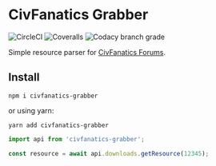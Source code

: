 # CivFanatics Grabber

![CircleCI](https://img.shields.io/circleci/build/github/pereslavtsev/civfanatics-grabber/master)
![Coveralls](https://img.shields.io/coveralls/github/pereslavtsev/civfanatics-grabber)
![Codacy branch grade](https://img.shields.io/codacy/grade/ab07b3eddb5d4e058cf37cbb4ead919c/master)

Simple resource parser for [CivFanatics Forums](https://forums.civfanatics.com/).

## Install
```shell
npm i civfanatics-grabber
```
or using yarn:
```shell
yarn add civfanatics-grabber
```

```typescript
import api from 'civfanatics-grabber';

const resource = await api.downloads.getResource(12345);
```
